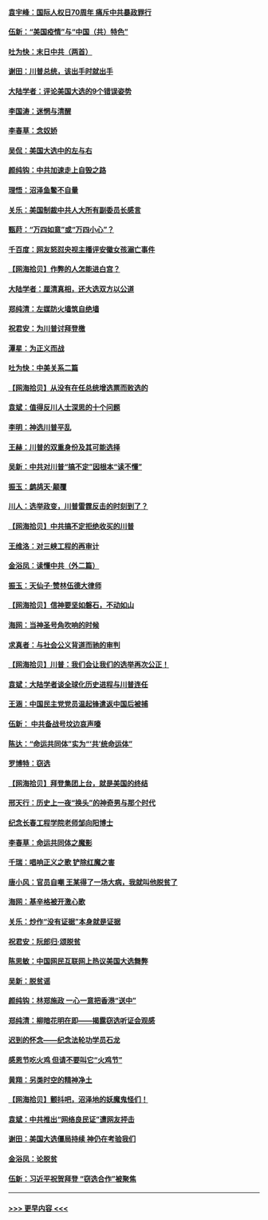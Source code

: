 #### [袁宇峰：国际人权日70周年 痛斥中共暴政罪行](../pages/nsc993/n12611965.md?t=12112251) 
#### [伍新：“美国疫情”与“中国（共）特色”](../pages/nsc993/n12611463.md?t=12112251) 
#### [吐为快：末日中共（两首）](../pages/nsc993/n12611461.md?t=12112251) 
#### [谢田：川普总统，该出手时就出手](../pages/nsc993/n12610905.md?t=12112251) 
#### [大陆学者：评论美国大选的9个错误姿势](../pages/nsc993/n12609586.md?t=12112251) 
#### [李国涛：迷惘与清醒](../pages/nsc993/n12607532.md?t=12112251) 
#### [李春草：念奴娇](../pages/nsc993/n12607083.md?t=12112251) 
#### [吴侃：美国大选中的左与右](../pages/nsc993/n12607054.md?t=12112251) 
#### [颜纯钩：中共加速走上自毁之路](../pages/nsc993/n12606473.md?t=12112251) 
#### [理悟：沼泽鱼鳖不自量](../pages/nsc993/n12606454.md?t=12112251) 
#### [关乐：美国制裁中共人大所有副委员长感言](../pages/nsc993/n12606442.md?t=12112251) 
#### [甄莳：“万四如意”或“万四小心”？](../pages/nsc993/n12606091.md?t=12112251) 
#### [千百度：网友怒怼央视主播评安徽女孩溺亡事件](../pages/nsc993/n12605370.md?t=12112251) 
#### [【网海拾贝】作弊的人怎能进白宫？](../pages/nsc993/n12603546.md?t=12112251) 
#### [大陆学者：厘清真相，还大选双方以公道](../pages/nsc993/n12603475.md?t=12112251) 
#### [郑纯清：左媒防火墙筑自绝墙](../pages/nsc993/n12602226.md?t=12112251) 
#### [祝君安：为川普讨拜登檄](../pages/nsc993/n12602199.md?t=12112251) 
#### [潭星：为正义而战](../pages/nsc993/n12600926.md?t=12112251) 
#### [吐为快：中美关系二篇](../pages/nsc993/n12600908.md?t=12112251) 
#### [【网海拾贝】从没有在任总统增选票而败选的](../pages/nsc993/n12600435.md?t=12112251) 
#### [袁斌：值得反川人士深思的十个问题](../pages/nsc993/n12600332.md?t=12112251) 
#### [李明：神选川普平乱](../pages/nsc993/n12599751.md?t=12112251) 
#### [王赫：川普的双重身份及其可能选择](../pages/nsc993/n12599723.md?t=12112251) 
#### [吴新：中共对川普“搞不定”因根本“读不懂”](../pages/nsc993/n12599502.md?t=12112251) 
#### [振玉：鹧鸪天‧颠覆](../pages/nsc993/n12599494.md?t=12112251) 
#### [川人：选举政变，川普雷霆反击的时刻到了？](../pages/nsc993/n12599291.md?t=12112251) 
#### [【网海拾贝】中共搞不定拒绝收买的川普](../pages/nsc993/n12598955.md?t=12112251) 
#### [王维洛：对三峡工程的再审计](../pages/nsc993/n12598436.md?t=12112251) 
#### [金浴凤：读懂中共（外二篇）](../pages/nsc993/n12597943.md?t=12112251) 
#### [振玉：天仙子‧赞林伍德大律师](../pages/nsc993/n12597929.md?t=12112251) 
#### [【网海拾贝】信神要坚如磐石，不动如山](../pages/nsc993/n12597901.md?t=12112251) 
#### [海网：当神圣号角吹响的时候](../pages/nsc993/n12595891.md?t=12112251) 
#### [求真者：与社会公义背道而驰的审判](../pages/nsc993/n12595868.md?t=12112251) 
#### [【网海拾贝】川普：我们会让我们的选举再次公正！](../pages/nsc993/n12594930.md?t=12112251) 
#### [袁斌：大陆学者谈全球化历史进程与川普连任](../pages/nsc993/n12594690.md?t=12112251) 
#### [王涵：中国民主党党员温起锋遣返中国后被捕](../pages/nsc993/n12594540.md?t=12112251) 
#### [伍新： 中共备战号坟边哀声嚎](../pages/nsc993/n12593086.md?t=12112251) 
#### [陈达：“命运共同体”实为“‘共’统命运体”](../pages/nsc993/n12590865.md?t=12112251) 
#### [罗博特：窃选](../pages/nsc993/n12590619.md?t=12112251) 
#### [【网海拾贝】拜登集团上台，就是美国的终结](../pages/nsc993/n12589725.md?t=12112251) 
#### [邢天行：历史上一夜“换头”的神奇男与那个时代](../pages/nsc993/n12589424.md?t=12112251) 
#### [纪念长春工程学院老师邹向阳博士](../pages/nsc993/n12585390.md?t=12112251) 
#### [李春草：命运共同体之魔影](../pages/nsc993/n12585026.md?t=12112251) 
#### [千瑞：唱响正义之歌 铲除红魔之害](../pages/nsc993/n12585002.md?t=12112251) 
#### [唐小风：官员自嘲 王某得了一场大病，我就叫他脱贫了](../pages/nsc993/n12584981.md?t=12112251) 
#### [海网：基辛格被开激心歌](../pages/nsc993/n12584946.md?t=12112251) 
#### [关乐：炒作“没有证据”本身就是证据](../pages/nsc993/n12583146.md?t=12112251) 
#### [祝君安：阮郎归‧颂脱贫](../pages/nsc993/n12583119.md?t=12112251) 
#### [陈思敏：中国网民互联网上热议美国大选舞弊](../pages/nsc993/n12582845.md?t=12112251) 
#### [吴新：脱贫谣](../pages/nsc993/n12580839.md?t=12112251) 
#### [颜纯钩：林郑施政 一心一意把香港“送中”](../pages/nsc993/n12580805.md?t=12112251) 
#### [郑纯清：柳暗花明在即——揭露窃选听证会观感](../pages/nsc993/n12580795.md?t=12112251) 
#### [迟到的怀念——纪念法轮功学员石龙](../pages/nsc993/n12580245.md?t=12112251) 
#### [感恩节吃火鸡  但请不要叫它“火鸡节”](../pages/nsc993/n12580252.md?t=12112251) 
#### [黄翔：另类时空的精神净土](../pages/nsc993/n12578638.md?t=12112251) 
#### [【网海拾贝】颤抖吧，沼泽地的妖魔鬼怪们！](../pages/nsc993/n12578552.md?t=12112251) 
#### [袁斌：中共推出“网络良民证”遭网友抨击](../pages/nsc993/n12578511.md?t=12112251) 
#### [谢田：美国大选僵局持续 神仍在考验我们](../pages/nsc993/n12577432.md?t=12112251) 
#### [金浴凤：论脱贫](../pages/nsc993/n12576386.md?t=12112251) 
#### [伍新：习近平祝贺拜登 “窃选合作”被聚焦](../pages/nsc993/n12576358.md?t=12112251) 

----
#### [ >>> 更早内容 <<< ](../indexes/nsc993-earlier.md)
